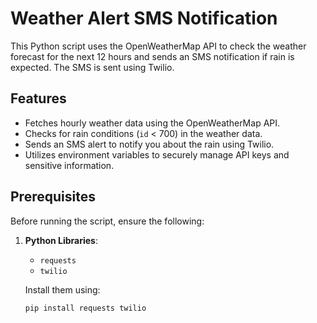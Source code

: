 # Weather Alert SMS Notification

This Python script uses the OpenWeatherMap API to check the weather forecast for the next 12 hours and sends an SMS notification if rain is expected. The SMS is sent using Twilio.

## Features

- Fetches hourly weather data using the OpenWeatherMap API.
- Checks for rain conditions (`id` < 700) in the weather data.
- Sends an SMS alert to notify you about the rain using Twilio.
- Utilizes environment variables to securely manage API keys and sensitive information.

## Prerequisites

Before running the script, ensure the following:

1. **Python Libraries**:
   - `requests`
   - `twilio`
   
   Install them using:
   ```bash
   pip install requests twilio
